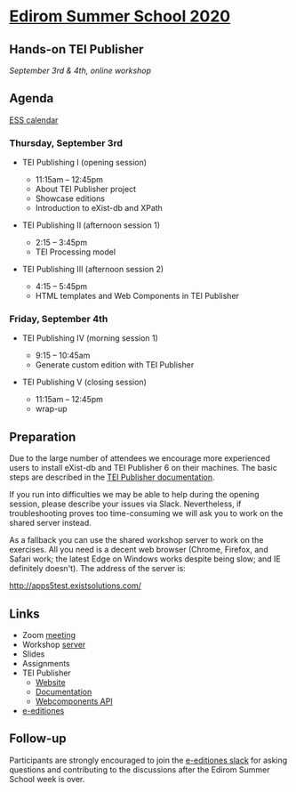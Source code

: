 # [Edirom Summer School 2020](https://ess.uni-paderborn.de/2020/programm.html#teiPublisher)

## Hands-on TEI Publisher

*September 3rd & 4th, online workshop*

## Agenda

[ESS calendar](https://calendar.google.com/calendar?cid=ZWNuZW9mbjJxYWtnYnBxYWQ5aHZuZDdpcmdAZ3JvdXAuY2FsZW5kYXIuZ29vZ2xlLmNvbQ)

### Thursday, September 3rd

* TEI Publishing I (opening session) 
  - 11:15am – 12:45pm
  - About TEI Publisher project
  - Showcase editions
  - Introduction to eXist-db and XPath
  
* TEI Publishing II (afternoon session 1)
  - 2:15 – 3:45pm
  - TEI Processing model
  
* TEI Publishing III (afternoon session 2)
  - 4:15 – 5:45pm
  - HTML templates and Web Components in TEI Publisher
  
### Friday, September 4th

* TEI Publishing IV (morning session 1)
  - 9:15 – 10:45am
  - Generate custom edition with TEI Publisher
  
* TEI Publishing V (closing session)
  - 11:15am – 12:45pm
  - wrap-up
  
## Preparation

Due to the large number of attendees we encourage more experienced users to install eXist-db and TEI Publisher 6 on their machines. 
The basic steps are described in the [TEI Publisher documentation](https://teipublisher.com/exist/apps/tei-publisher/doc/documentation.xml?id=installation).

If you run into difficulties we may be able to help during the opening session, please describe your issues via Slack. Nevertheless, if troubleshooting proves too time-consuming we will ask you to work on the shared server instead.

As a fallback you can use the shared workshop server to work on the exercises.  All you need is a decent web browser (Chrome, Firefox, and Safari work; the latest Edge on Windows works despite being slow; and IE definitely doesn't). The address of the server is:

http://apps5test.existsolutions.com/


## Links

* Zoom [meeting](https://us02web.zoom.us/j/81929051470?pwd=MjJTY2lVRUNaMTloL1VhQ0xXeGtNdz09)
* Workshop [server](http://apps5test.existsolutions.com/)
* Slides
* Assignments
* TEI Publisher
  - [Website](https://teipublisher.com)
  - [Documentation](https://teipublisher.com/exist/apps/tei-publisher/doc/documentation.xml?odd=docbook.odd)
  - [Webcomponents API](https://unpkg.com/@teipublisher/pb-components@latest/dist/api.html)
* [e-editiones](https://e-editiones.org/)

## Follow-up

Participants are strongly encouraged to join the [e-editiones slack](https://join.slack.com/t/e-editiones/shared_invite/zt-e19jc03q-OFaVni~_lh6emSHen6pswg)
for asking questions and contributing to the discussions after the Edirom Summer School week is over.
